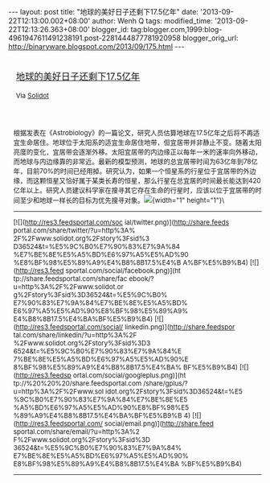 --- layout: post title: "地球的美好日子还剩下17.5亿年" date:
'2013-09-22T12:13:00.002+08:00' author: Wenh Q tags: modified\_time:
'2013-09-22T12:13:26.363+08:00' blogger\_id:
tag:blogger.com,1999:blog-4961947611491238191.post-2281444877781920958
blogger\_orig\_url: http://binaryware.blogspot.com/2013/09/175.html ---
<div style="margin: 10px; padding: 5px;">

<div style="font-size: 18px;">

[地球的美好日子还剩下17.5亿年](http://solidot.org.feedsportal.com/c/33236/f/556826/s/31832f6f/sc/21/l/0L0Ssolidot0Borg0Cstory0Dsid0F36524/story01.htm)

</div>

<div style="font-size: 13px;">

Via [Solidot](http://www.solidot.org/)

</div>

</div>

<div style="font-size: 13px; padding: 15px 0 10px 10px;">

根据发表在《Astrobiology》的一篇论文，研究人员估算地球在17.5亿年之后将不再适宜生命居住。地球位于太阳系的适宜生命居住地带，但宜居带并非静止不变。随着太阳亮度的变化，宜居带会逐渐外移。太阳宜居带的内边缘正以每年一米的速率向外移动，而地球与内边缘靠的非常近。最新的模型预测，地球的总宜居带时间为63亿年到78亿年，目前70%的时间已经用掉。研究认为，如果一个恒星系的行星位于宜居带的外边缘，而这颗恒星又恰好属于某类长寿的恒星，那么行星在总宜居的时间最长能达到420亿年以上。研究人员建议科学家在搜寻其它存在生命的行星时，应该以位于宜居带的时间至少和地球一样长的目标为优先搜寻对象。![](http://solidot.org.feedsportal.com/c/33236/f/556826/s/31832f6f/sc/21/mf.gif){width="1"
height="1"}\
<div>

  ------------------------------------ ------------------------------------
  [![](http://res3.feedsportal.com/soc 
  ial/twitter.png)](http://share.feeds 
  portal.com/share/twitter/?u=http%3A% 
  2F%2Fwww.solidot.org%2Fstory%3Fsid%3 
  D36524&t=%E5%9C%B0%E7%90%83%E7%9A%84 
  %E7%BE%8E%E5%A5%BD%E6%97%A5%E5%AD%90 
  %E8%BF%98%E5%89%A9%E4%B8%8B17.5%E4%B 
  A%BF%E5%B9%B4) [![](http://res3.feed 
  sportal.com/social/facebook.png)](ht 
  tp://share.feedsportal.com/share/fac 
  ebook/?u=http%3A%2F%2Fwww.solidot.or 
  g%2Fstory%3Fsid%3D36524&t=%E5%9C%B0% 
  E7%90%83%E7%9A%84%E7%BE%8E%E5%A5%BD% 
  E6%97%A5%E5%AD%90%E8%BF%98%E5%89%A9% 
  E4%B8%8B17.5%E4%BA%BF%E5%B9%B4) [![] 
  (http://res3.feedsportal.com/social/ 
  linkedin.png)](http://share.feedspor 
  tal.com/share/linkedin/?u=http%3A%2F 
  %2Fwww.solidot.org%2Fstory%3Fsid%3D3 
  6524&t=%E5%9C%B0%E7%90%83%E7%9A%84%E 
  7%BE%8E%E5%A5%BD%E6%97%A5%E5%AD%90%E 
  8%BF%98%E5%89%A9%E4%B8%8B17.5%E4%BA% 
  BF%E5%B9%B4) [![](http://res3.feedsp 
  ortal.com/social/googleplus.png)](ht 
  tp://%20%20%20/share.feedsportal.com 
  /share/gplus/?u=http%3A%2F%2Fwww.sol 
  idot.org%2Fstory%3Fsid%3D36524&t=%E5 
  %9C%B0%E7%90%83%E7%9A%84%E7%BE%8E%E5 
  %A5%BD%E6%97%A5%E5%AD%90%E8%BF%98%E5 
  %89%A9%E4%B8%8B17.5%E4%BA%BF%E5%B9%B 
  4) [![](http://res3.feedsportal.com/ 
  social/email.png)](http://share.feed 
  sportal.com/share/email/?u=http%3A%2 
  F%2Fwww.solidot.org%2Fstory%3Fsid%3D 
  36524&t=%E5%9C%B0%E7%90%83%E7%9A%84% 
  E7%BE%8E%E5%A5%BD%E6%97%A5%E5%AD%90% 
  E8%BF%98%E5%89%A9%E4%B8%8B17.5%E4%BA 
  %BF%E5%B9%B4)                        
  ------------------------------------ ------------------------------------

</div>

</div>
